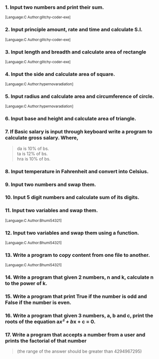 ### 1.	Input two numbers and print their sum.
<sup>	[Language:C 	Author:glitchy-coder-exe]</sup>

### 2.	Input principle amount, rate and time and calculate S.I. 
<sup>	[Language:C 	Author:glitchy-coder-exe]</sup>

### 3.	Input length and breadth and calculate area of rectangle
<sup>	[Language:C 	Author:glitchy-coder-exe]</sup>

### 4.	Input the side and calculate area of square.
<sup>	[Language:C 	Author:hypernovaradiation]</sup>

### 5.	Input radius and calculate area and circumference of circle.
<sup>	[Language:C	Author:hypernovaradiation]</sup>

### 6.	Input base and height and calculate area of triangle.


### 7.	If Basic salary is input through keyboard write a program to calculate gross salary. Where,
  > da is 10% of bs. <br>
  > ta is 12% of bs. <br>
  > hra is 10% of bs. <br>


### 8.	Input temperature in Fahrenheit and convert into Celsius.


### 9.	Input two numbers and swap them.


### 10.	Input 5 digit numbers and calculate sum of its digits.


### 11. Input two variables and swap them.
<sup>	[Language:C	Author:Bhumi54321]</sup>
	
### 12. Input two variables and swap them using a function.
<sup>	[Language:C	Author:Bhumi54321]</sup>

### 13. Write a program to copy content from one file to another.
<sup>	[Language:C	Author:Bhumi54321]</sup>

### 14. Write a program that given 2 numbers, n and k, calculate n to the power of k.

### 15. Write a program that print True if the number is odd and False if the number is even.

### 16. Write a program that given 3 numbers, a, b and c, print the roots of the equation a*x² + b*x + c = 0.

### 17. Write a program that accepts a number from a user and prints the factorial of that number
> (the range of the answer should be greater than 4294967295)
